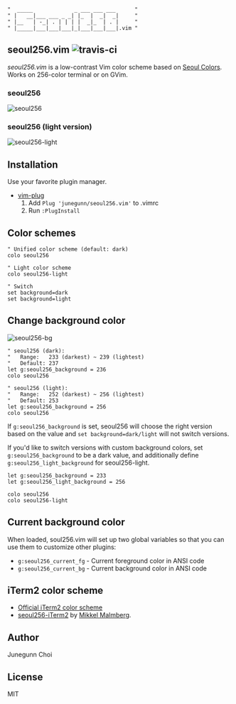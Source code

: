 ```
"  _____             _ ___ ___ ___      "
" |   __|___ ___ _ _| |_  |  _|  _|     "
" |__   | -_| . | | | |  _|_  | . |     "
" |_____|___|___|___|_|___|___|___|.vim "
```

seoul256.vim ![travis-ci](https://travis-ci.org/junegunn/seoul256.vim.svg?branch=master)
------------

*seoul256.vim* is a low-contrast Vim color scheme based on [Seoul Colors](http://www.seoul.go.kr/v2012/seoul/symbol/color.html).
Works on 256-color terminal or on GVim.

### seoul256

![seoul256](https://raw.github.com/junegunn/i/master/seoul256.png)

### seoul256 (light version)

![seoul256-light](https://raw.github.com/junegunn/i/master/seoul256-light.png)

Installation
------------

Use your favorite plugin manager.

- [vim-plug](https://github.com/junegunn/vim-plug)
  1. Add `Plug 'junegunn/seoul256.vim'` to .vimrc
  2. Run `:PlugInstall`

Color schemes
-------------

```vim
" Unified color scheme (default: dark)
colo seoul256

" Light color scheme
colo seoul256-light

" Switch
set background=dark
set background=light
```

Change background color
-----------------------

![seoul256-bg](https://raw.github.com/junegunn/i/master/seoul256-bg.png)

```vim
" seoul256 (dark):
"   Range:   233 (darkest) ~ 239 (lightest)
"   Default: 237
let g:seoul256_background = 236
colo seoul256

" seoul256 (light):
"   Range:   252 (darkest) ~ 256 (lightest)
"   Default: 253
let g:seoul256_background = 256
colo seoul256
```

If `g:seoul256_background` is set, seoul256 will choose the right version based
on the value and `set background=dark/light` will not switch versions.

If you'd like to switch versions with custom background colors, set
`g:seoul256_background` to be a dark value, and additionally define
`g:seoul256_light_background` for seoul256-light.

```vim
let g:seoul256_background = 233
let g:seoul256_light_background = 256

colo seoul256
colo seoul256-light
```

Current background color
------------------------

When loaded, soul256.vim will set up two global variables so that you can use
them to customize other plugins:

- `g:seoul256_current_fg` - Current foreground color in ANSI code
- `g:seoul256_current_bg` - Current background color in ANSI code

iTerm2 color scheme
-------------------

- [Official iTerm2 color scheme](iterm2/seoul256.itermcolors)
- [seoul256-iTerm2](https://github.com/mikker/seoul256-iTerm2) by
[Mikkel Malmberg](https://github.com/mikker).

Author
------

Junegunn Choi

License
-------

MIT
